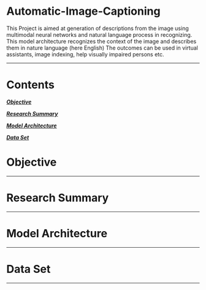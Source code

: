 # Automatic-Image-Captioning
This Project is aimed at generation of descriptions from the image using multimodal neural networks and natural language process in recognizing. This model architecture recognizes the context of the image and describes them in nature language (here English)  The outcomes can be used in virtual assistants, image indexing, help visually impaired persons etc.

---

# Contents

[***Objective***](https://github.com/knspavankumar/Automatic-Image-Captioning#Objective)

[***Research Summary***](https://github.com/knspavankumar/Automatic-Image-Captioning#ResearchSummary)

[***Model Architecture***](https://github.com/knspavankumar/Automatic-Image-Captioning#ModelArchitecture)

[***Data Set***](https://github.com/knspavankumar/Automatic-Image-Captioning#DataSet)


# Objective

---

# Research Summary 

---

# Model Architecture

---

# Data Set

---
